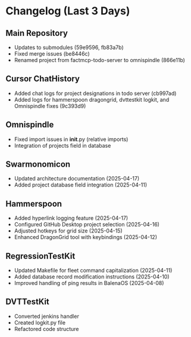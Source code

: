 # Changelog (Last 3 Days)

## Main Repository
- Updates to submodules (59e9596, fb83a7b)
- Fixed merge issues (be8446c)
- Renamed project from factmcp-todo-server to omnispindle (866e11b)

## Cursor ChatHistory
- Added chat logs for project designations in todo server (cb997ad)
- Added logs for hammerspoon dragongrid, dvttestkit logkit, and Omnispindle fixes (9c393d9)

## Omnispindle
- Fixed import issues in __init__.py (relative imports)
- Integration of projects field in database

## Swarmonomicon
- Updated architecture documentation (2025-04-17)
- Added project database field integration (2025-04-11)

## Hammerspoon
- Added hyperlink logging feature (2025-04-17)
- Configured GitHub Desktop project selection (2025-04-16)
- Adjusted hotkeys for grid size (2025-04-15)
- Enhanced DragonGrid tool with keybindings (2025-04-12)

## RegressionTestKit
- Updated Makefile for fleet command capitalization (2025-04-11)
- Added database record modification instructions (2025-04-10)
- Improved handling of ping results in BalenaOS (2025-04-08)

## DVTTestKit
- Converted jenkins handler
- Created logkit.py file
- Refactored code structure 
